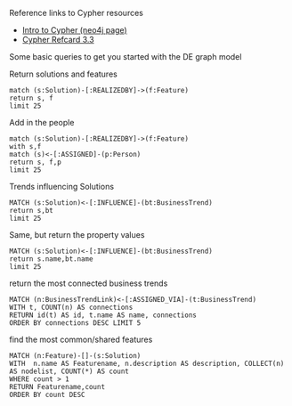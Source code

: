 Reference links to Cypher resources

* [Intro to Cypher (neo4j page)](https://neo4j.com/developer/cypher-query-language/)
* [Cypher Refcard 3.3](https://neo4j.com/docs/cypher-refcard/current/)

Some basic queries to get you started with the DE graph model

Return solutions and features

    match (s:Solution)-[:REALIZEDBY]->(f:Feature) 
    return s, f
    limit 25


Add in the people

    match (s:Solution)-[:REALIZEDBY]->(f:Feature)
    with s,f
    match (s)<-[:ASSIGNED]-(p:Person)
    return s, f,p
    limit 25


Trends influencing Solutions

    MATCH (s:Solution)<-[:INFLUENCE]-(bt:BusinessTrend)
    return s,bt
    limit 25

Same, but return the property values

    MATCH (s:Solution)<-[:INFLUENCE]-(bt:BusinessTrend)
    return s.name,bt.name
    limit 25

return the most connected business trends

    MATCH (n:BusinessTrendLink)<-[:ASSIGNED_VIA]-(t:BusinessTrend) 
    WITH t, COUNT(n) AS connections 
    RETURN id(t) AS id, t.name AS name, connections
    ORDER BY connections DESC LIMIT 5

find the most common/shared features

    MATCH (n:Feature)-[]-(s:Solution)
    WITH  n.name AS Featurename, n.description AS description, COLLECT(n) AS nodelist, COUNT(*) AS count
    WHERE count > 1
    RETURN Featurename,count
    ORDER BY count DESC